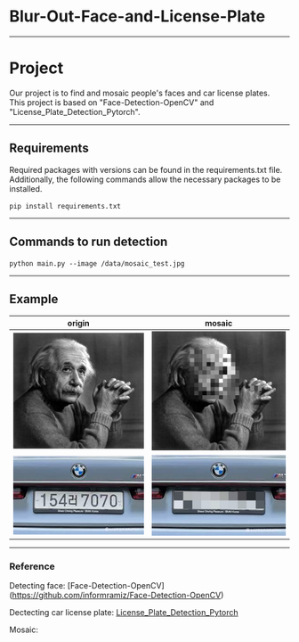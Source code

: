 # **Blur-Out-Face-and-License-Plate**

---
# Project

Our project is to find and mosaic people's faces and car license plates.<br>This project is based on "Face-Detection-OpenCV" and "License_Plate_Detection_Pytorch".

---
## Requirements
Required packages with versions can be found in the requirements.txt file.
Additionally, the following commands allow the necessary packages to be installed.
```
pip install requirements.txt
```


---
## Commands to run detection

```
python main.py --image /data/mosaic_test.jpg
```

---
## Example
|                origin                |              mosaic              |               
| :----------------------------------: | :--------------------------------------: | 
|  ![image](./data/mosaic_test.jpg)     |  ![image](./data/car_test.jpgmosaic_result.jpg)   |     
|  ![image](./data/mosaic_test2.jpg)     | ![image](./data/mosaic_result.jpgmosaic_result.jpg) |


---
### Reference
Detecting face: [Face-Detection-OpenCV]
(https://github.com/informramiz/Face-Detection-OpenCV)

Dectecting car license plate: [License_Plate_Detection_Pytorch](https://github.com/xuexingyu24/License_Plate_Detection_Pytorch)

Mosaic: 
